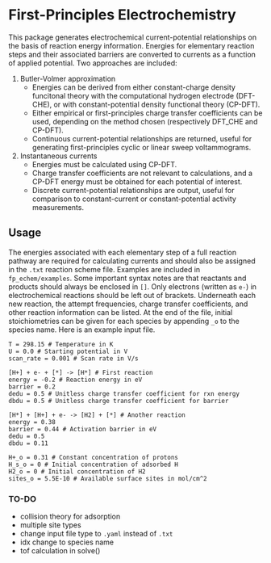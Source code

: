 # **F**irst-**P**rinciples **E**lectro**c**hemistry

This package generates electrochemical current-potential relationships on the basis of reaction energy information.
Energies for elementary reaction steps and their associated barriers are converted to currents as a function of applied potential.
Two approaches are included:

1. Butler-Volmer approximation
    - Energies can be derived from either constant-charge density funcitonal theory with the computational hydrogen electrode (DFT-CHE), or with constant-potential density functional theory (CP-DFT).
    - Either empirical or first-principles charge transfer coefficients can be used, depending on the method chosen (respectively DFT_CHE and CP-DFT).
    - Continuous current-potential relationships are returned, useful for generating first-principles cyclic or linear sweep voltammograms.
2. Instantaneous currents
    - Energies must be calculated using CP-DFT.
    - Charge transfer coefficients are not relevant to calculations, and a CP-DFT energy must be obtained for each potential of interest.
    - Discrete current-potential relationships are output, useful for comparison to constant-current or constant-potential activity measurements.

## Usage

The energies associated with each elementary step of a full reaction pathway are required for calculating currents and should also be assigned in the `.txt` reaction scheme file.
Examples are included in `fp_echem/examples`.
Some important syntax notes are that reactants and products should always be enclosed in `[]`.
Only electrons (written as `e-`) in electrochemical reactions should be left out of brackets.
Underneath each new reaction, the attempt frequencies, charge transfer coefficients, and other reaction information can be listed.
At the end of the file, initial stoichiometries can be given for each species by appending `_o` to the species name.
Here is an example input file.

```
T = 298.15 # Temperature in K
U = 0.0 # Starting potential in V
scan_rate = 0.001 # Scan rate in V/s

[H+] + e- + [*] -> [H*] # First reaction
energy = -0.2 # Reaction energy in eV
barrier = 0.2
dedu = 0.5 # Unitless charge transfer coefficient for rxn energy
dbdu = 0.5 # Unitless charge transfer coefficient for barrier

[H*] + [H+] + e- -> [H2] + [*] # Another reaction
energy = 0.38
barrier = 0.44 # Activation barrier in eV
dedu = 0.5 
dbdu = 0.11

H+_o = 0.31 # Constant concentration of protons
H_s_o = 0 # Initial concentration of adsorbed H
H2_o = 0 # Initial concentration of H2
sites_o = 5.5E-10 # Available surface sites in mol/cm^2
```


### TO-DO
- collision theory for adsorption
- multiple site types
- change input file type to `.yaml` instead of `.txt`
- idx change to species name
- tof calculation in solve()
